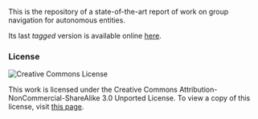 This is the repository of a state-of-the-art report of work on group navigation for autonomous entities.

Its last *tagged* version is available online [here](http://www.crowdscontrol.net/pages/group-navigation-state-of-the-art-report).

### License ###

![Creative Commons License](http://i.creativecommons.org/l/by-nc-sa/3.0/88x31.png)

This work is licensed under the Creative Commons Attribution-NonCommercial-ShareAlike 3.0 Unported License. 
To view a copy of this license, visit [this page](http://creativecommons.org/licenses/by-nc-sa/3.0/).